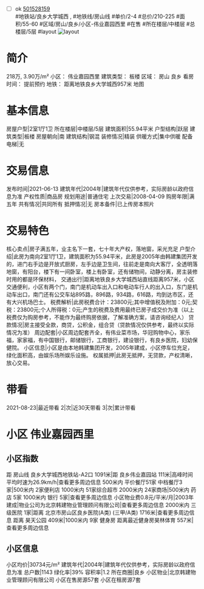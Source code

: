 - [ ] ok [501528159](https://bj.5i5j.com/ershoufang/501528159.html)  
 #地铁站/良乡大学城西 ,  #地铁线/房山线
#单价/2-4 #总价/210-225 #面积/55-60   #区域/房山/良乡/小区-伟业嘉园西里 #在售 #所在楼层/中楼层 #总楼层/5层 #layout 
![layout](http://image2a.5i5j.com/scm/HOUSE_CUSTOMER/87b85136c03b4a318afd9acf3320af09.jpg_P5.jpg) 
# 简介 
 218万,  3.90万/m² 
小区： 伟业嘉园西里
建筑类型： 板楼
区域： 房山 良乡
看房时间： 提前预约
地铁： 距离地铁良乡大学城西957米 地图
# 基本信息 
 房屋户型|2室1厅1卫
所在楼层|中楼层/5层
建筑面积|55.94平米
户型结构|跃层
建筑类型|板楼
房屋朝向|南
建筑结构|钢混
装修情况|精装
供暖方式|集中供暖
配备电梯|无
# 交易信息 
 发布时间|2021-06-13
建筑年代|2004年|建筑年代仅供参考，实际房龄以政府信息为准
产权性质|商品房
规划用途|普通住宅
上次交易|2008-04-09
购房年限|满五年
共有情况|共同所有
抵押情况|无
房本备件|已上传房本照片
# 交易特色 
 核心卖点|房子满五年，业主名下一套，七十年大产权，落地窗，采光充足
户型介绍|此房为南向2室1厅1卫，建筑面积为55.94平米，此房是2005年由韩建集团开发的，进门右手边是开放式厨房，左手边是卫生间，往前走是南向大客厅，全透明落地窗，有阳台，楼下有一间卧室，楼上有卧室，还有储物间，动静分离，房主装修时用的都是环保材料，
交通出行|距离地铁良乡大学城西站直线距离957米，小区交通便利，小区有两个门，南门是机动车出入口和电动车行人的出入口，东门是机动车出口，南门还有公交车站895路，896路，934路，616路，均到达市区，还有大兴机场巴士。
税费解析|此房税费合计：23800元;其中增值税及附加：0元;契税：23800元;个人所得税：0元;产生的税费及费用最终已房子成交价为准（以上税费仅为购房参考，不能作为最终购房依据，了解准确方案，请咨询经纪人）
贷款情况|房主接受全款，商贷，公积金，组合贷（贷款情况仅供参考，最终以实际情况为准）
周边配套|小区周边配套齐全，有伟业菜市场，华冠购物中心，家乐福，家家福，有中国银行，邮储银行，工商银行，建设银行，有良乡医院，妇幼保健院。
小区信息|小区是由本地韩建集团开发，2005年建成，小区停车位充足，绿化面积高，由娱乐场所娱乐设施。
权属抵押|此房无抵押，无贷款，产权清晰，放心交易。
# 带看 
 2021-08-23|最近带看	 2|次|近30天带看	 3|次|累计带看
# 小区 伟业嘉园西里
## 小区指数 
 距 房山线 良乡大学城西地铁站-A2口 1091米|距 良乡伟业嘉园站 111米|高峰时间平均时速为26.9km/h|查看更多周边信息
500米内 平价餐厅51家
中档餐厅3家|500米内 2家便利店
1000米内 51家综合超市
2000米内 24家商场|500米内 药店 5家
1000米内 银行 5家|查看更多周边信息
小区物业费0.8元/平米/月|2003年建成|物业公司为北京韩建物业管理顾问有限公司|查看更多周边信息
2000米内 三级医院 1家|距离 北京市房山区良乡医院(A类) (三甲/A类) 1716米|查看更多周边信息
距离 昊天公园 409米|1000米内 9家 健身房
距离最近健身房昊林体育 557米|查看更多周边信息
## 小区信息 
 小区均价|30734元/m²
建筑年代|2004年|建筑年代仅供参考，实际房龄以政府信息为准
总户数|1143
绿化率|39%
容积率|1.2
所在商圈|良乡
小区物业|北京韩建物业管理顾问有限公司
小区在售房源57套
小区在租房源7套
